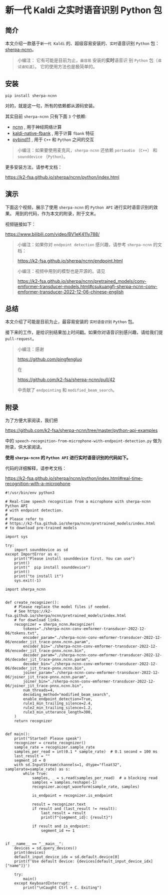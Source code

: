 # 新一代 Kaldi 之实时语音识别 Python 包

## 简介

本文介绍一款基于`新一代 Kaldi` 的、超级容易安装的、`实时`语音识别
`Python` 包：[sherpa-ncnn][sherpa-ncnn]。

> 小编注： 它有可能是目前为止，`最容易` 安装的**实时**语音识
别 `Python` 包（`谁试谁知道`）。
> 它的使用方法也是极简单的。

## 安装

```
pip install sherpa-ncnn
```

对的，就是这一句，所有的依赖都从源码安装。

其实目前 `sherpa-ncnn` 只有下面 `3` 个依赖:

- [ncnn][ncnn] , 用于神经网络计算
- [kaldi-native-fbank][kaldi-native-fbank] , 用于计算 `fbank` 特征
- [pybind11][pybind11] , 用于 `C++` 和 `Python` 之间的交互

> 小编注：如果要使用麦克风，`sherpa-ncnn` 还依赖 `portaudio` （`C++`） 和
> `sounddevice` （`Python`）。

更多安装方法，请参考文档：

https://k2-fsa.github.io/sherpa/ncnn/python/index.html

## 演示

下面这个视频，展示了使用 `sherpa-ncnn` 的 `Python API` 进行实时语音识别的效果。
用到的代码，作为本文的附录，附于文末。


视频链接如下：

https://www.bilibili.com/video/BV1eK411y788/

> 小编注：如果你对 `endpoint detection` 感兴趣，请参考 `sherpa-ncnn` 的文档：
>
> https://k2-fsa.github.io/sherpa/ncnn/endpoint.html

> 小编注：视频中用到的模型也是开源的。请见
>
> https://k2-fsa.github.io/sherpa/ncnn/pretrained_models/conv-emformer-transducer-models.html#csukuangfj-sherpa-ncnn-conv-emformer-transducer-2022-12-06-chinese-english



## 总结

本文介绍了可能是目前为止，最容易安装的 `实时语音识别` `Python` 包。

接下来的工作，是给识别结果加上时间戳。如果你对语音识别感兴趣，请给我们提
`pull-request`。

> 小编注：感谢
>
> https://github.com/pingfengluo
>
> 在
>
> https://github.com/k2-fsa/sherpa-ncnn/pull/42
>
> 中贡献了 `endpointing` 和 `modified_beam_search`。


## 附录

为了方便大家阅读，我们把

https://github.com/k2-fsa/sherpa-ncnn/tree/master/python-api-examples

中的 `speech-recognition-from-microphone-with-endpoint-detection.py`
做为附录，供大家阅读。

**使用 `sherpa-ncnn` 的 `Python API` 进行实时语音识别的代码如下。**

代码的详细解释，请参考文档：

https://k2-fsa.github.io/sherpa/ncnn/python/index.html#real-time-recognition-with-a-microphone


```python3
#!/usr/bin/env python3

# Real-time speech recognition from a microphone with sherpa-ncnn Python API
# with endpoint detection.
#
# Please refer to
# https://k2-fsa.github.io/sherpa/ncnn/pretrained_models/index.html
# to download pre-trained models

import sys

try:
    import sounddevice as sd
except ImportError as e:
    print("Please install sounddevice first. You can use")
    print()
    print("  pip install sounddevice")
    print()
    print("to install it")
    sys.exit(-1)

import sherpa_ncnn


def create_recognizer():
    # Please replace the model files if needed.
    # See https://k2-fsa.github.io/sherpa/ncnn/pretrained_models/index.html
    # for download links.
    recognizer = sherpa_ncnn.Recognizer(
        tokens="./sherpa-ncnn-conv-emformer-transducer-2022-12-06/tokens.txt",
        encoder_param="./sherpa-ncnn-conv-emformer-transducer-2022-12-06/encoder_jit_trace-pnnx.ncnn.param",
        encoder_bin="./sherpa-ncnn-conv-emformer-transducer-2022-12-06/encoder_jit_trace-pnnx.ncnn.bin",
        decoder_param="./sherpa-ncnn-conv-emformer-transducer-2022-12-06/decoder_jit_trace-pnnx.ncnn.param",
        decoder_bin="./sherpa-ncnn-conv-emformer-transducer-2022-12-06/decoder_jit_trace-pnnx.ncnn.bin",
        joiner_param="./sherpa-ncnn-conv-emformer-transducer-2022-12-06/joiner_jit_trace-pnnx.ncnn.param",
        joiner_bin="./sherpa-ncnn-conv-emformer-transducer-2022-12-06/joiner_jit_trace-pnnx.ncnn.bin",
        num_threads=4,
        decoding_method="modified_beam_search",
        enable_endpoint_detection=True,
        rule1_min_trailing_silence=2.4,
        rule2_min_trailing_silence=1.2,
        rule3_min_utterance_length=300,
    )
    return recognizer


def main():
    print("Started! Please speak")
    recognizer = create_recognizer()
    sample_rate = recognizer.sample_rate
    samples_per_read = int(0.1 * sample_rate)  # 0.1 second = 100 ms
    last_result = ""
    segment_id = 0
    with sd.InputStream(channels=1, dtype="float32", samplerate=sample_rate) as s:
        while True:
            samples, _ = s.read(samples_per_read)  # a blocking read
            samples = samples.reshape(-1)
            recognizer.accept_waveform(sample_rate, samples)

            is_endpoint = recognizer.is_endpoint

            result = recognizer.text
            if result and (last_result != result):
                last_result = result
                print(f"{segment_id}: {result}")

            if result and is_endpoint:
                segment_id += 1


if __name__ == "__main__":
    devices = sd.query_devices()
    print(devices)
    default_input_device_idx = sd.default.device[0]
    print(f'Use default device: {devices[default_input_device_idx]["name"]}')

    try:
        main()
    except KeyboardInterrupt:
        print("\nCaught Ctrl + C. Exiting")
```

[sherpa-ncnn]: https://github.com/k2-fsa/sherpa-ncnn
[ncnn]: https://github.com/tencent/ncnn
[kaldi-native-fbank]: https://github.com/tencent/ncnn
[pybind11]: https://github.com/pybind/pybind11
